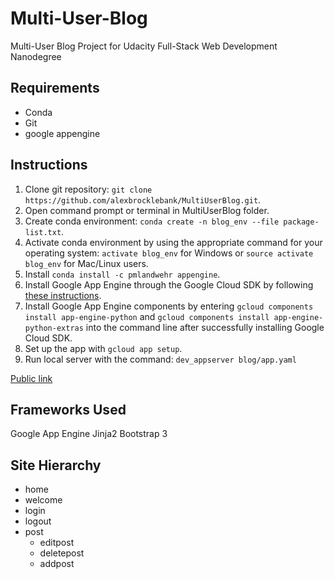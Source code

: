 # Multi-User-Blog
Multi-User Blog Project for Udacity Full-Stack Web Development Nanodegree

## Requirements
+ Conda
+ Git
+ google appengine


## Instructions
1. Clone git repository: `git clone https://github.com/alexbrocklebank/MultiUserBlog.git`.
2. Open command prompt or terminal in MultiUserBlog folder.
1. Create conda environment: `conda create -n blog_env --file package-list.txt`.
1. Activate conda environment by using the appropriate command for your operating system: `activate blog_env` for Windows or `source activate blog_env` for Mac/Linux users.
2. Install `conda install -c pmlandwehr appengine`.
1. Install Google App Engine through the Google Cloud SDK by following [these instructions](https://cloud.google.com/sdk/docs/).
1. Install Google App Engine components by entering `gcloud components install app-engine-python` and `gcloud components install app-engine-python-extras` into the command line after successfully installing Google Cloud SDK.
1. Set up the app with `gcloud app setup`.
1. Run local server with the command: `dev_appserver blog/app.yaml`

[Public link](https://helloworld-150803.appspot.com/blog)

## Frameworks Used
Google App Engine
Jinja2
Bootstrap 3

## Site Hierarchy
+ home
+ welcome
+ login
+ logout
+ post
  + editpost
  + deletepost
  + addpost
